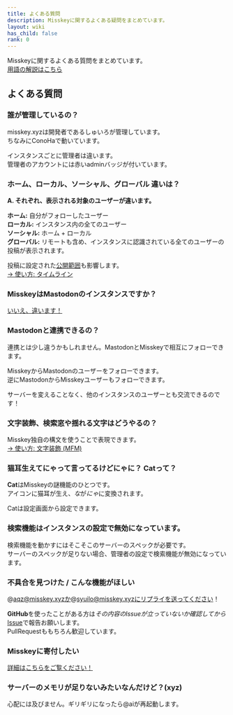 ```yaml
---
title: よくある質問
description: Misskeyに関するよくある疑問をまとめています。
layout: wiki
has_child: false
rank: 0
---
```

Misskeyに関するよくある質問をまとめています。  
[用語の解説はこちら](../first/)

## よくある質問
### 誰が管理しているの？
misskey.xyzは開発者であるしゅいろが管理しています。  
ちなみにConoHaで動いています。

インスタンスごとに管理者は違います。  
管理者のアカウントには赤いadminバッジが付いています。

### ホーム、ローカル、ソーシャル、グローバル 違いは？
**A. それぞれ、表示される対象のユーザーが違います。**

**ホーム:** 自分がフォローしたユーザー  
**ローカル:** インスタンス内の全てのユーザー  
**ソーシャル:** ホーム + ローカル  
**グローバル:** リモートも含め、インスタンスに認識されている全てのユーザーの投稿が表示されます。

投稿に設定された[公開範囲](../usage/post/#公開範囲を設定する)も影響します。  
[→ 使い方: タイムライン](../usage/timelines/)

### MisskeyはMastodonのインスタンスですか？
[いいえ、違います！](../../blog/2018/08/17_1_misskeyisnotmastodon/)

### Mastodonと連携できるの？
連携とは少し違うかもしれません。MastodonとMisskeyで相互にフォローできます。

MisskeyからMastodonのユーザーをフォローできます。  
逆にMastodonからMisskeyユーザーもフォローできます。

サーバーを変えることなく、他のインスタンスのユーザーとも交流できるのです！

### 文字装飾、検索窓や揺れる文字はどうやるの？
Misskey独自の構文を使うことで表現できます。  
[→ 使い方: 文字装飾 (MFM)](../usage/mfm/)

### 猫耳生えてにゃって言ってるけどにゃに？ Catって？
**Cat**はMisskeyの謎機能のひとつです。  
アイコンに猫耳が生え、*な*が*にゃ*に変換されます。

Catは設定画面から設定できます。

### 検索機能はインスタンスの設定で無効になっています。
検索機能を動かすにはそこそこのサーバーのスペックが必要です。  
サーバーのスペックが足りない場合、管理者の設定で検索機能が無効になっています。

### 不具合を見つけた / こんな機能がほしい
@aqz@misskey.xyzか@syuilo@misskey.xyzにリプライを送ってください！

**GitHub**を使ったことがある方は*その内容のIssueが立っていないか確認してから*[Issue](https://github.com/syuilo/misskey/issues/new/choose)で報告お願いします。  
PullRequestももちろん歓迎しています。

### Misskeyに寄付したい
[詳細はこちらをご覧ください！](../../#section_7)

### サーバーのメモリが足りないみたいなんだけど？(xyz)
心配には及びません。ギリギリになったら@aiが再起動します。

